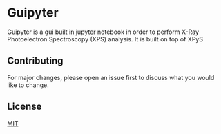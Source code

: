 # Guipyter

Guipyter is a gui built in jupyter notebook in order to perform X-Ray Photoelectron Spectroscopy (XPS) analysis. It is built on top of XPyS 

## Contributing
For major changes, please open an issue first to discuss what you would like to change.


## License
[MIT](https://choosealicense.com/licenses/mit/)